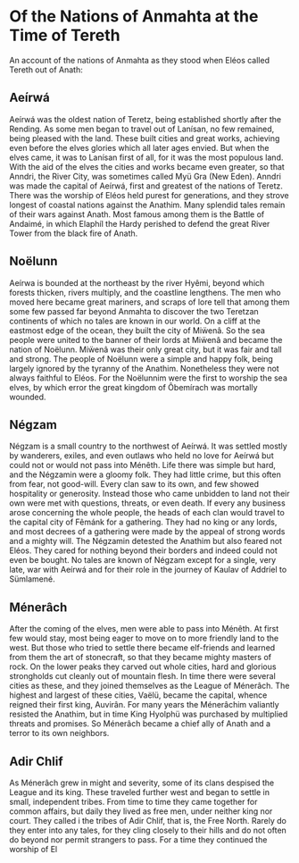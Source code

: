 # Of the Nations of Anmahta at the Time of Tereth

An account of the nations of Anmahta as they stood when Eléos called Tereth out of Anath:

## Aeírwá

Aeírwá was the oldest nation of Teretz, being established shortly after the Rending. As some men began to travel out of Lanísan, no few remained, being pleased with the land. These built cities and great works, achieving even before the elves glories which all later ages envied. But when the elves came, it was to Lanísan first of all, for it was the most populous land. With the aid of the elves the cities and works became even greater, so that Anndri, the River City, was sometimes called Myü Gra (New Eden). Anndri was made the capital of Aeírwá, first and greatest of the nations of Teretz. There was the worship of Eléos held purest for generations, and they strove longest of coastal nations against the Anathim. Many splendid tales remain of their wars against Anath. Most famous among them is the Battle of Andaimé, in which Elaphíl the Hardy perished to defend the great River Tower from the black fire of Anath.

## Noëlunn

Aeírwa is bounded at the northeast by the river Hyêmi, beyond which forests thicken, rivers multiply, and the coastline lengthens. The men who moved here became great mariners, and scraps of lore tell that among them some few passed far beyond Anmahta to discover the two Teretzan continents of which no tales are known in our world. On a cliff at the eastmost edge of the ocean, they built the city of Miẅenâ. So the sea people were united to the banner of their lords at Miẅenâ and became the nation of Noëlunn. Miẅenâ was their only great city, but it was fair and tall and strong. The people of Noëlunn were a simple and happy folk, being largely ignored by the tyranny of the Anathim. Nonetheless they were not always faithful to Eléos. For the Noëlunnim were the first to worship the sea elves, by which error the great kingdom of Ôbemírach was mortally wounded.

## Négzam

Négzam is a small country to the northwest of Aeírwá. It was settled mostly by wanderers, exiles, and even outlaws who held no love for Aeírwá but could not or would not pass into Ménêth. Life there was simple but hard, and the Négzamin were a gloomy folk. They had little crime, but this often from fear, not good-will. Every clan saw to its own, and few showed hospitality or generosity. Instead those who came unbidden to land not their own were met with questions, threats, or even death. If every any business arose concerning the whole people, the heads of each clan would travel to the capital city of Fêmánk for a gathering. They had no king or any lords, and most decrees of a gathering were made by the appeal of strong words and a mighty will. The Négzamin detested the Anathim but also feared not Eléos. They cared for nothing beyond their borders and indeed could not even be bought. No tales are known of Négzam except for a single, very late, war with Aeírwá and for their role in the journey of Kaulav of Addríel to Sümlamené.

## Ménerâch

After the coming of the elves, men were able to pass into Ménêth. At first few would stay, most being eager to move on to more friendly land to the west. But those who tried to settle there became elf-friends and learned from them the art of stonecraft, so that they became mighty masters of rock. On the lower peaks they carved out whole cities, hard and glorious strongholds cut cleanly out of mountain flesh. In time there were several cities as these, and they joined themselves as the League of Ménerâch. The highest and largest of these cities, Vaëlü, became the capital, whence reigned their first king, Auvirân. For many years the Ménerâchim valiantly resisted the Anathim, but in time King Hyolphü was purchased by multiplied threats and promises. So Ménerâch became a chief ally of Anath and a terror to its own neighbors.

## Adir Chlif 

As Ménerâch grew in might and severity, some of its clans despised the League and its king. These traveled further west and began to settle in small, independent tribes. From time to time they came together for common affairs, but daily they lived as free men, under neither king nor court. They called i the tribes of Adir Chlif, that is, the Free North. Rarely do they enter into any tales, for they cling closely to their hills and do not often do beyond nor permit strangers to pass. For a time they continued the worship of El
